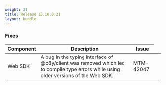 ```yaml
---
weight: 31
title: Release 10.10.0.21
layout: bundle
---
```


### Fixes

<div><table ><colgroup>
<col style="width: 15%;"><col style="width: 65%;"><col style="width: 15%;"><col style="width: 10%;"></colgroup>
<thead><tr>
<th>
Component</th>
<th>
Description</th>
<th>
Issue</th>
</tr>
</thead><tbody>

<tr>
<td>
Web SDK</td>
<td> A bug in the typing interface of @c8y/client was removed which led to compile type errors while using older versions of the Web SDK.</td>
<td>
MTM-42047</td>
</tr></tbody></table></div>

